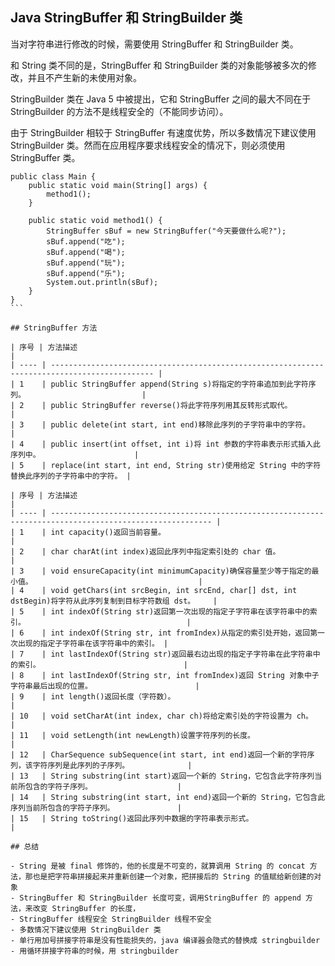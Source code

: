 ## Java StringBuffer 和 StringBuilder 类

当对字符串进行修改的时候，需要使用 StringBuffer 和 StringBuilder 类。

和 String 类不同的是，StringBuffer 和 StringBuilder 类的对象能够被多次的修改，并且不产生新的未使用对象。

StringBuilder 类在 Java 5 中被提出，它和 StringBuffer 之间的最大不同在于 StringBuilder 的方法不是线程安全的（不能同步访问）。

由于 StringBuilder 相较于 StringBuffer 有速度优势，所以多数情况下建议使用 StringBuilder 类。然而在应用程序要求线程安全的情况下，则必须使用 StringBuffer 类。

````
public class Main {
    public static void main(String[] args) {
        method1();
    }

    public static void method1() {
        StringBuffer sBuf = new StringBuffer("今天要做什么呢?");
        sBuf.append("吃");
        sBuf.append("喝");
        sBuf.append("玩");
        sBuf.append("乐");
        System.out.println(sBuf);
    }
}
```

## StringBuffer 方法

| 序号 | 方法描述                                                                                      |
| ---- | --------------------------------------------------------------------------------------------- |
| 1    | public StringBuffer append(String s)将指定的字符串追加到此字符序列。                          |
| 2    | public StringBuffer reverse()将此字符序列用其反转形式取代。                                   |
| 3    | public delete(int start, int end)移除此序列的子字符串中的字符。                               |
| 4    | public insert(int offset, int i)将 int 参数的字符串表示形式插入此序列中。                     |
| 5    | replace(int start, int end, String str)使用给定 String 中的字符替换此序列的子字符串中的字符。 |

| 序号 | 方法描述                                                                                                   |
| ---- | ---------------------------------------------------------------------------------------------------------- |
| 1    | int capacity()返回当前容量。                                                                               |
| 2    | char charAt(int index)返回此序列中指定索引处的 char 值。                                                   |
| 3    | void ensureCapacity(int minimumCapacity)确保容量至少等于指定的最小值。                                     |
| 4    | void getChars(int srcBegin, int srcEnd, char[] dst, int dstBegin)将字符从此序列复制到目标字符数组 dst。    |
| 5    | int indexOf(String str)返回第一次出现的指定子字符串在该字符串中的索引。                                    |
| 6    | int indexOf(String str, int fromIndex)从指定的索引处开始，返回第一次出现的指定子字符串在该字符串中的索引。 |
| 7    | int lastIndexOf(String str)返回最右边出现的指定子字符串在此字符串中的索引。                                |
| 8    | int lastIndexOf(String str, int fromIndex)返回 String 对象中子字符串最后出现的位置。                       |
| 9    | int length()返回长度（字符数）。                                                                           |
| 10   | void setCharAt(int index, char ch)将给定索引处的字符设置为 ch。                                            |
| 11   | void setLength(int newLength)设置字符序列的长度。                                                          |
| 12   | CharSequence subSequence(int start, int end)返回一个新的字符序列，该字符序列是此序列的子序列。             |
| 13   | String substring(int start)返回一个新的 String，它包含此字符序列当前所包含的字符子序列。                   |
| 14   | String substring(int start, int end)返回一个新的 String，它包含此序列当前所包含的字符子序列。              |
| 15   | String toString()返回此序列中数据的字符串表示形式。                                                        |

## 总结

- String 是被 final 修饰的，他的长度是不可变的，就算调用 String 的 concat 方法，那也是把字符串拼接起来并重新创建一个对象，把拼接后的 String 的值赋给新创建的对象
- StringBuffer 和 StringBuilder 长度可变，调用StringBuffer 的 append 方法，来改变 StringBuffer 的长度，
- StringBuffer 线程安全 StringBuilder 线程不安全
- 多数情况下建议使用 StringBuilder 类
- 单行用加号拼接字符串是没有性能损失的，java 编译器会隐式的替换成 stringbuilder
- 用循环拼接字符串的时候，用 stringbuilder
````
